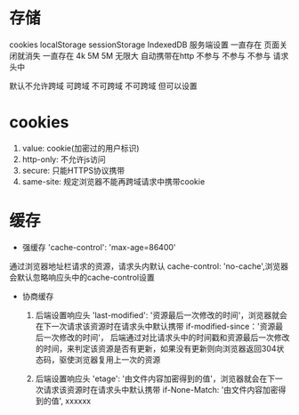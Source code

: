 # 存储
cookies          localStorage          sessionStorage          IndexedDB
服务端设置        一直存在                页面关闭就消失             一直存在
  4k              5M                      5M                     无限大
自动携带在http      不参与                  不参与                   不参与
请求头中

默认不允许跨域      可跨域                  不可跨域                 不可跨域 
但可以设置

<!-- www.a.text.com -->
<!-- www.b.text.com -->

# cookies
1. value: cookie(加密过的用户标识)
2. http-only: 不允许js访问
3. secure: 只能HTTPS协议携带
4. same-site: 规定浏览器不能再跨域请求中携带cookie


# 缓存
 - 强缓存
  'cache-control': 'max-age=86400'  

通过浏览器地址栏请求的资源，请求头内默认 cache-control: 'no-cache',浏览器会默认忽略响应头中的cache-control设置


  - 协商缓存
    1. 后端设置响应头 'last-modified': '资源最后一次修改的时间'，浏览器就会在下一次请求该资源时在请求头中默认携带 if-modified-since：'资源最后一次修改的时间'， 后端通过对比请求头中的时间戳和资源最后一次修改的时间，来判定该资源是否有更新，如果没有更新则向浏览器返回304状态码，驱使浏览器复用上一次的资源

    2. 后端设置响应头 'etage': '由文件内容加密得到的值'，浏览器就会在下一次请求该资源时在请求头中默认携带 if-None-Match: '由文件内容加密得到的值', xxxxxx